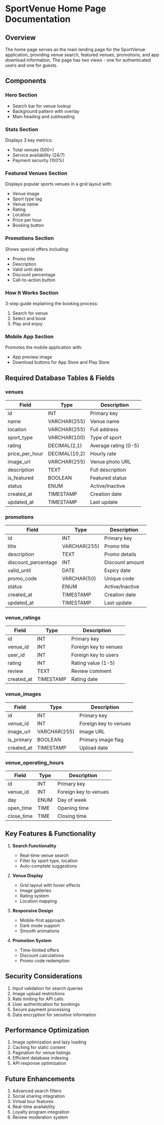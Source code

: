 # SportVenue Home Page Documentation

## Overview
The home page serves as the main landing page for the SportVenue application, providing venue search, featured venues, promotions, and app download information. The page has two views - one for authenticated users and one for guests.

## Components

### Hero Section
- Search bar for venue lookup
- Background pattern with overlay
- Main heading and subheading

### Stats Section 
Displays 3 key metrics:
- Total venues (500+)
- Service availability (24/7) 
- Payment security (100%)

### Featured Venues Section
Displays popular sports venues in a grid layout with:
- Venue image
- Sport type tag
- Venue name
- Rating
- Location
- Price per hour
- Booking button

### Promotions Section
Shows special offers including:
- Promo title
- Description
- Valid until date
- Discount percentage
- Call-to-action button

### How It Works Section
3-step guide explaining the booking process:
1. Search for venue
2. Select and book
3. Play and enjoy

### Mobile App Section
Promotes the mobile application with:
- App preview image
- Download buttons for App Store and Play Store

## Required Database Tables & Fields

### venues
| Field | Type | Description |
|-------|------|-------------|
| id | INT | Primary key |
| name | VARCHAR(255) | Venue name |
| location | VARCHAR(255) | Full address |
| sport_type | VARCHAR(100) | Type of sport |
| rating | DECIMAL(2,1) | Average rating (0-5) |
| price_per_hour | DECIMAL(10,2) | Hourly rate |
| image_url | VARCHAR(255) | Venue photo URL |
| description | TEXT | Full description |
| is_featured | BOOLEAN | Featured status |
| status | ENUM | Active/Inactive |
| created_at | TIMESTAMP | Creation date |
| updated_at | TIMESTAMP | Last update |

### promotions
| Field | Type | Description |
|-------|------|-------------|
| id | INT | Primary key |
| title | VARCHAR(255) | Promo title |
| description | TEXT | Promo details |
| discount_percentage | INT | Discount amount |
| valid_until | DATE | Expiry date |
| promo_code | VARCHAR(50) | Unique code |
| status | ENUM | Active/Inactive |
| created_at | TIMESTAMP | Creation date |
| updated_at | TIMESTAMP | Last update |

### venue_ratings
| Field | Type | Description |
|-------|------|-------------|
| id | INT | Primary key |
| venue_id | INT | Foreign key to venues |
| user_id | INT | Foreign key to users |
| rating | INT | Rating value (1-5) |
| review | TEXT | Review comment |
| created_at | TIMESTAMP | Rating date |

### venue_images 
| Field | Type | Description |
|-------|------|-------------|
| id | INT | Primary key |
| venue_id | INT | Foreign key to venues |
| image_url | VARCHAR(255) | Image URL |
| is_primary | BOOLEAN | Primary image flag |
| created_at | TIMESTAMP | Upload date |

### venue_operating_hours
| Field | Type | Description |
|-------|------|-------------|
| id | INT | Primary key |
| venue_id | INT | Foreign key to venues |
| day | ENUM | Day of week |
| open_time | TIME | Opening time |
| close_time | TIME | Closing time |

## Key Features & Functionality

1. **Search Functionality**
   - Real-time venue search
   - Filter by sport type, location
   - Auto-complete suggestions

2. **Venue Display**
   - Grid layout with hover effects
   - Image galleries
   - Rating system
   - Location mapping

3. **Responsive Design**
   - Mobile-first approach
   - Dark mode support
   - Smooth animations

4. **Promotion System**
   - Time-limited offers
   - Discount calculations
   - Promo code redemption

## Security Considerations

1. Input validation for search queries
2. Image upload restrictions
3. Rate limiting for API calls
4. User authentication for bookings
5. Secure payment processing
6. Data encryption for sensitive information

## Performance Optimization

1. Image optimization and lazy loading
2. Caching for static content
3. Pagination for venue listings
4. Efficient database indexing
5. API response optimization

## Future Enhancements

1. Advanced search filters
2. Social sharing integration
3. Virtual tour features
4. Real-time availability
5. Loyalty program integration
6. Review moderation system
